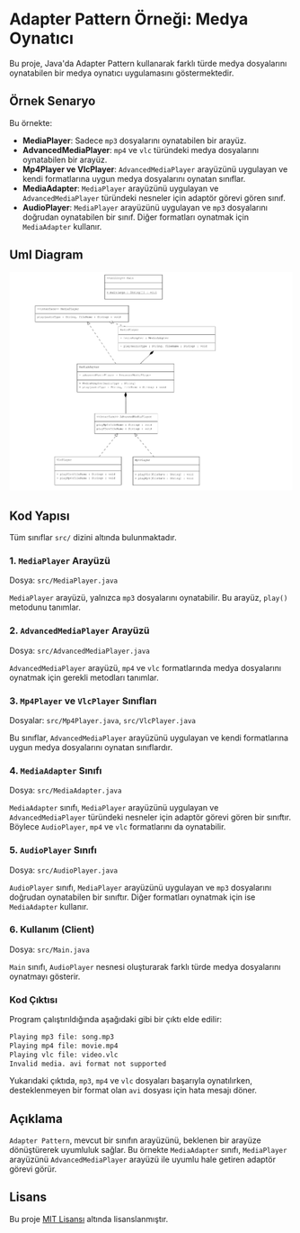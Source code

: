 # Adapter Pattern Örneği: Medya Oynatıcı

Bu proje, Java'da Adapter Pattern kullanarak farklı türde medya dosyalarını oynatabilen bir medya oynatıcı uygulamasını göstermektedir.

## Örnek Senaryo

Bu örnekte:
- **MediaPlayer**: Sadece `mp3` dosyalarını oynatabilen bir arayüz.
- **AdvancedMediaPlayer**: `mp4` ve `vlc` türündeki medya dosyalarını oynatabilen bir arayüz.
- **Mp4Player ve VlcPlayer**: `AdvancedMediaPlayer` arayüzünü uygulayan ve kendi formatlarına uygun medya dosyalarını oynatan sınıflar.
- **MediaAdapter**: `MediaPlayer` arayüzünü uygulayan ve `AdvancedMediaPlayer` türündeki nesneler için adaptör görevi gören sınıf.
- **AudioPlayer**: `MediaPlayer` arayüzünü uygulayan ve `mp3` dosyalarını doğrudan oynatabilen bir sınıf. Diğer formatları oynatmak için `MediaAdapter` kullanır.

## Uml Diagram
![AdapterPattern](AdapterPattern.png)

## Kod Yapısı

Tüm sınıflar `src/` dizini altında bulunmaktadır.

### 1. `MediaPlayer` Arayüzü

Dosya: `src/MediaPlayer.java`

`MediaPlayer` arayüzü, yalnızca `mp3` dosyalarını oynatabilir. Bu arayüz, `play()` metodunu tanımlar.

### 2. `AdvancedMediaPlayer` Arayüzü

Dosya: `src/AdvancedMediaPlayer.java`

`AdvancedMediaPlayer` arayüzü, `mp4` ve `vlc` formatlarında medya dosyalarını oynatmak için gerekli metodları tanımlar.

### 3. `Mp4Player` ve `VlcPlayer` Sınıfları

Dosyalar: `src/Mp4Player.java`, `src/VlcPlayer.java`

Bu sınıflar, `AdvancedMediaPlayer` arayüzünü uygulayan ve kendi formatlarına uygun medya dosyalarını oynatan sınıflardır.

### 4. `MediaAdapter` Sınıfı

Dosya: `src/MediaAdapter.java`

`MediaAdapter` sınıfı, `MediaPlayer` arayüzünü uygulayan ve `AdvancedMediaPlayer` türündeki nesneler için adaptör görevi gören bir sınıftır. Böylece `AudioPlayer`, `mp4` ve `vlc` formatlarını da oynatabilir.

### 5. `AudioPlayer` Sınıfı

Dosya: `src/AudioPlayer.java`

`AudioPlayer` sınıfı, `MediaPlayer` arayüzünü uygulayan ve `mp3` dosyalarını doğrudan oynatabilen bir sınıftır. Diğer formatları oynatmak için ise `MediaAdapter` kullanır.

### 6. Kullanım (Client)

Dosya: `src/Main.java`

`Main` sınıfı, `AudioPlayer` nesnesi oluşturarak farklı türde medya dosyalarını oynatmayı gösterir.

### Kod Çıktısı

Program çalıştırıldığında aşağıdaki gibi bir çıktı elde edilir:

```plaintext
Playing mp3 file: song.mp3
Playing mp4 file: movie.mp4
Playing vlc file: video.vlc
Invalid media. avi format not supported
```

Yukarıdaki çıktıda, `mp3`, `mp4` ve `vlc` dosyaları başarıyla oynatılırken, desteklenmeyen bir format olan `avi` dosyası için hata mesajı döner.

## Açıklama

`Adapter Pattern`, mevcut bir sınıfın arayüzünü, beklenen bir arayüze dönüştürerek uyumluluk sağlar. Bu örnekte `MediaAdapter` sınıfı, `MediaPlayer` arayüzünü `AdvancedMediaPlayer` arayüzü ile uyumlu hale getiren adaptör görevi görür.

## Lisans

Bu proje [MIT Lisansı](LICENSE) altında lisanslanmıştır.
